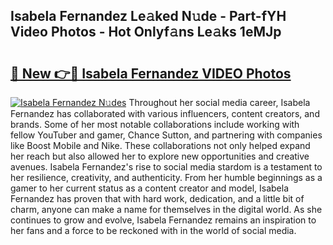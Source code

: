 ## Isabela Fernandez Le𝚊ked N𝚞de - Part-fYH Video Photos - Hot Onlyf𝚊ns Le𝚊ks 1eMJp

# <h2><a href="http://ac10280.deff.icu/?id=Isabela+Fernandez">🔗 New 👉🔴 Isabela Fernandez VIDEO Photos</a></h2>

[![Isabela Fernandez N𝚞des](https://i.imgur.com/rIISA9y.gif)](http://ac10280.deff.icu/?id=Isabela+Fernandez)
Throughout her social media career, Isabela Fernandez has collaborated with various influencers, content creators, and brands. Some of her most notable collaborations include working with fellow YouTuber and gamer, Chance Sutton, and partnering with companies like Boost Mobile and Nike. These collaborations not only helped expand her reach but also allowed her to explore new opportunities and creative avenues. Isabela Fernandez's rise to social media stardom is a testament to her resilience, creativity, and authenticity. From her humble beginnings as a gamer to her current status as a content creator and model, Isabela Fernandez has proven that with hard work, dedication, and a little bit of charm, anyone can make a name for themselves in the digital world. As she continues to grow and evolve, Isabela Fernandez remains an inspiration to her fans and a force to be reckoned with in the world of social media.
